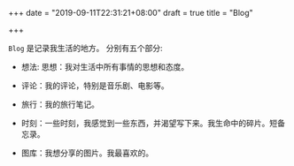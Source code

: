 +++
date = "2019-09-11T22:31:21+08:00"
draft = true
title = "Blog"


+++

`Blog` 是记录我生活的地方。 分别有五个部分:

- 想法: 思想：我对生活中所有事情的思想和态度。

- 评论：我的评论，特别是音乐剧、电影等。

- 旅行：我的旅行笔记。

- 时刻：一些时刻，我感觉到一些东西，并渴望写下来。我生命中的碎片。短备忘录。

- 图库：我想分享的图片。我最喜欢的。